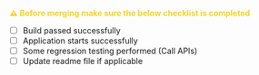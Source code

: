 <span style="color:#F6D422;font-weight:bold">⚠️ Before merging make sure the below checklist is completed</span>

- [ ] Build passed successfully
- [ ] Application starts successfully
- [ ] Some regression testing performed (Call APIs)
- [ ] Update readme file if applicable
